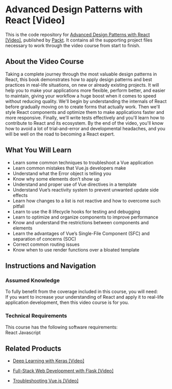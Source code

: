 # Advanced Design Patterns with React [Video]
This is the code repository for [Advanced Design Patterns with React [Video]](https://www.packtpub.com/web-development/advanced-design-patterns-react-video?utm_source=github&utm_medium=repository&utm_campaign=9781788838931), published by [Packt](https://www.packtpub.com/?utm_source=github). It contains all the supporting project files necessary to work through the video course from start to finish.
## About the Video Course
Taking a complete journey through the most valuable design patterns in React, this book demonstrates how to apply design patterns and best practices in real-life situations, on new or already existing projects. It will help you to make your applications more flexible, perform better, and easier to maintain, giving your workflow a huge boost when it comes to speed without reducing quality. We'll begin by understanding the internals of React before gradually moving on to create forms that actually work. Then we'll style React components and optimize them to make applications faster and more responsive. Finally, we'll write tests effectively and you'll learn how to contribute to React and its ecosystem. By the end of the video, you'll know how to avoid a lot of trial-and-error and developmental headaches, and you will be well on the road to becoming a React expert.

<H2>What You Will Learn</H2>
<DIV class=book-info-will-learn-text>
<UL>
<LI>Learn some common techniques to troubleshoot a Vue application&nbsp; 
<LI>Learn common mistakes that Vue.js developers make 
<LI>Understand what the Error object is telling you 
<LI>Know why some elements don’t show up 
<LI>Understand and proper use of Vue directives in a template 
<LI>Understand Vue’s reactivity system to prevent unwanted update side effects 
<LI>Learn how changes to a list is not reactive and how to overcome such pitfall 
<LI>Learn to use the 8 lifecycle hooks for testing and debugging 
<LI>Learn to optimize and organize components to improve performance 
<LI>Know and understand the restrictions between components and elements 
<LI>Learn the advantages of Vue’s Single-File Component (SFC) and separation of concerns (SOC) 
<LI>Correct common routing issues 
<LI>Know when to use render functions over a bloated template </LI></UL></DIV>

## Instructions and Navigation
### Assumed Knowledge
To fully benefit from the coverage included in this course, you will need:<br/>
If you want to increase your understanding of React and apply it to real-life application development, then this video course is for you.	
### Technical Requirements
This course has the following software requirements:<br/>
React
Javascript

## Related Products
* [Deep Learning with Keras [Video]](https://www.packtpub.com/big-data-and-business-intelligence/deep-learning-keras-video?utm_source=github&utm_medium=repository&utm_campaign=9781789138597)

* [Full-Stack Web Development with Flask [Video]](https://www.packtpub.com/web-development/full-stack-web-development-flask-video?utm_source=github&utm_medium=repository&utm_campaign=9781789957464)

* [Troubleshooting Vue.js [Video]](https://www.packtpub.com/application-development/troubleshooting-vuejs-video?utm_source=github&utm_medium=repository&utm_campaign=9781788993531)

